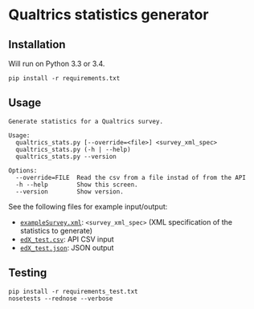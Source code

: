 
# Qualtrics statistics generator

## Installation

Will run on Python 3.3 or 3.4.

`pip install -r requirements.txt`

## Usage

```
Generate statistics for a Qualtrics survey.

Usage:
  qualtrics_stats.py [--override=<file>] <survey_xml_spec>
  qualtrics_stats.py (-h | --help)
  qualtrics_stats.py --version

Options:
  --override=FILE  Read the csv from a file instad of from the API
  -h --help        Show this screen.
  --version        Show version.
```

See the following files for example input/output:

* [`exampleSurvey.xml`](exampleSurvey.xml): `<survey_xml_spec>` (XML specification of the statistics to generate)
* [`edX_test.csv`](edX_test.csv): API CSV input
* [`edX_test.json`](edX_test.json): JSON output

## Testing

```
pip install -r requirements_test.txt
nosetests --rednose --verbose
```